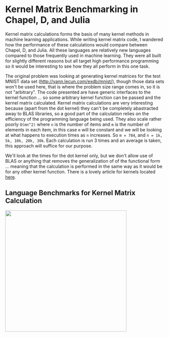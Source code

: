 # Kernel Matrix Benchmarking in Chapel, D, and Julia

Kernel matrix calculations forms the basis of many kernel methods in machine learning applications. While writing kernel matrix 
code, I wandered how the performance of these calculations would compare between Chapel, D, and Julia. All these languages are relatively new languages compared to those frequently used in machine learning. They were all built for slightly different reasons but all target high performance programming so it would be interesting to see how they all perform in this one task.

The original problem was looking at generating kernel matrices for the test MNIST data set (http://yann.lecun.com/exdb/mnist/), though those data sets won't be used here, that is where the problem size range comes in, so it is not "arbitrary". The code presented are have generic interfaces to the kernel function ... so some arbitrary kernel function can be passed and the kernel matrix calculated. Kernel matrix calculations are very interesting because (apart from the dot kernel) they can't be completely abastracted away to BLAS libraries, so a good part of the calculation relies on the efficiency of the programming language being used. They also scale rather poorly `O(mn^2)` where `n` is the number of items and `m` is the number of elements in each item, in this case `m` will be constant and we will be looking at what happens to execution times as `n` increases. So `m = 784`, and `n = 1k, 5k, 10k, 20k, 30k`. Each calculation is run 3 times and an average is taken, this approach will suffice for our purpose.

We'll look at the times for the dot kernel only, but we don't allow use of BLAS or anything that removes the generalization of of the functional form ... meaning that the calculation is performed in the same way as it would be for any other kernel function. There is a lovely article for kernels located [here](http://crsouza.com/2010/03/17/kernel-functions-for-machine-learning-applications/).

## Language Benchmarks for Kernel Matrix Calculation
<img class="plot" src="https://github.com/dataPulverizer/KernelMatrixBenchmark/blob/master/images/benchplot.jpg">

<style>
.plot {
   width: 40vw;
}
</style>
